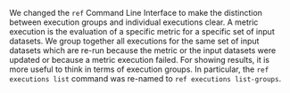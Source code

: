 We changed the `ref` Command Line Interface to make the distinction between execution
groups and individual executions clear. A metric execution is the evaluation of
a specific metric for a specific set of input datasets. We group together all
executions for the same set of input datasets which are re-run because
the metric or the input datasets were updated or because a metric execution
failed. For showing results, it is more useful to think in terms of execution groups.
In particular, the `ref executions list` command was re-named to
`ref executions list-groups`.
